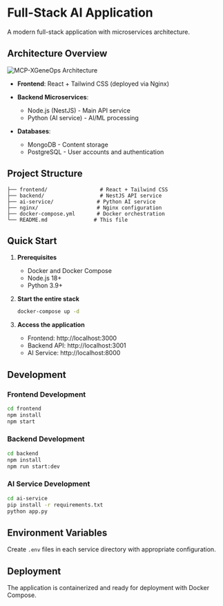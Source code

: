 # Full-Stack AI Application

A modern full-stack application with microservices architecture.

## Architecture Overview

![MCP-XGeneOps Architecture](MCP-XGeneOps.drawio%20.svg)

- **Frontend**: React + Tailwind CSS (deployed via Nginx)

- **Backend Microservices**: 
  - Node.js (NestJS) - Main API service
  - Python (AI service) - AI/ML processing
- **Databases**: 
  - MongoDB - Content storage
  - PostgreSQL - User accounts and authentication

## Project Structure

```
├── frontend/                 # React + Tailwind CSS
├── backend/                  # NestJS API service
├── ai-service/              # Python AI service
├── nginx/                   # Nginx configuration
├── docker-compose.yml       # Docker orchestration
└── README.md               # This file
```

## Quick Start

1. **Prerequisites**
   - Docker and Docker Compose
   - Node.js 18+
   - Python 3.9+

2. **Start the entire stack**
   ```bash
   docker-compose up -d
   ```

3. **Access the application**
   - Frontend: http://localhost:3000
   - Backend API: http://localhost:3001
   - AI Service: http://localhost:8000

## Development

### Frontend Development
```bash
cd frontend
npm install
npm start
```

### Backend Development
```bash
cd backend
npm install
npm run start:dev
```

### AI Service Development
```bash
cd ai-service
pip install -r requirements.txt
python app.py
```

## Environment Variables

Create `.env` files in each service directory with appropriate configuration.

## Deployment

The application is containerized and ready for deployment with Docker Compose. 